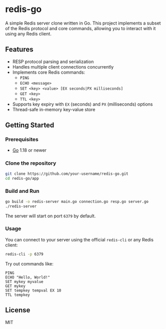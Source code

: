 # redis-go

A simple Redis server clone written in Go. This project implements a subset of the Redis protocol and core commands, allowing you to interact with it using any Redis client.

## Features

- RESP protocol parsing and serialization
- Handles multiple client connections concurrently
- Implements core Redis commands:
  - `PING`
  - `ECHO <message>`
  - `SET <key> <value> [EX seconds|PX milliseconds]`
  - `GET <key>`
  - `TTL <key>`
- Supports key expiry with `EX` (seconds) and `PX` (milliseconds) options
- Thread-safe in-memory key-value store

## Getting Started

### Prerequisites
- [Go](https://golang.org/dl/) 1.18 or newer

### Clone the repository
```sh
git clone https://github.com/your-username/redis-go.git
cd redis-go/app
```

### Build and Run
```sh
go build -o redis-server main.go connection.go resp.go server.go
./redis-server
```

The server will start on port `6379` by default.

### Usage
You can connect to your server using the official `redis-cli` or any Redis client:

```sh
redis-cli -p 6379
```

Try out commands like:
```
PING
ECHO "Hello, World!"
SET mykey myvalue
GET mykey
SET tempkey tempval EX 10
TTL tempkey
```

## License
MIT

